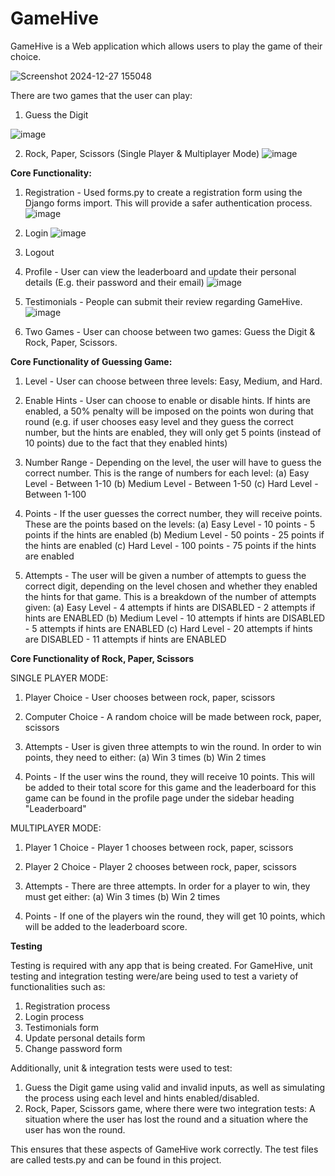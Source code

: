 # GameHive
GameHive is a Web application which allows users to play the game of their choice.

![Screenshot 2024-12-27 155048](https://github.com/user-attachments/assets/e9590ff4-f489-429e-a819-e073982fe777)


There are two games that the user can play:
1. Guess the Digit

 ![image](https://github.com/user-attachments/assets/e1f3017f-5751-4f53-8066-5ae6aee69097)
  
2. Rock, Paper, Scissors (Single Player & Multiplayer Mode)
![image](https://github.com/user-attachments/assets/e3bab2ab-13b9-4a4e-b3f7-1d3455d09aa7)


**Core Functionality:**
1. Registration - Used forms.py to create a registration form using the Django forms import. This will provide a safer authentication process.
![image](https://github.com/user-attachments/assets/72674299-a3aa-4172-b2a7-ac88197959cc)

2. Login
![image](https://github.com/user-attachments/assets/9b93aedf-d8de-4a49-bb28-f4e077d9c41c)

3. Logout

4. Profile - User can view the leaderboard and update their personal details (E.g. their password and their email)
![image](https://github.com/user-attachments/assets/e4350c7f-10f7-404e-9100-b14af3a5dbe4)

5. Testimonials - People can submit their review regarding GameHive.
![image](https://github.com/user-attachments/assets/0ed6a5cc-bd58-42bf-87bb-6e92d37b371f)

6. Two Games - User can choose between two games: Guess the Digit & Rock, Paper, Scissors.

**Core Functionality of Guessing Game:**

1. Level - User can choose between three levels: Easy, Medium, and Hard. 

2. Enable Hints - User can choose to enable or disable hints. If hints are enabled, a 50% penalty will be imposed on the points
won during that round (e.g. if user chooses easy level and they guess the correct number, but the hints are enabled, they will only
get 5 points (instead of 10 points) due to the fact that they enabled hints)

3. Number Range - Depending on the level, the user will have to guess the correct number. This is the range of numbers for each level:
(a) Easy Level - Between 1-10
(b) Medium Level - Between 1-50
(c) Hard Level - Between 1-100

4. Points - If the user guesses the correct number, they will receive points. These are the points based on the levels:
(a) Easy Level - 10 points - 5 points if the hints are enabled
(b) Medium Level - 50 points - 25 points if the hints are enabled
(c) Hard Level - 100 points - 75 points if the hints are enabled

5. Attempts - The user will be given a number of attempts to guess the correct digit, depending on the level chosen and whether they
enabled the hints for that game. This is a breakdown of the number of attempts given:
(a) Easy Level - 4 attempts if hints are DISABLED - 2 attempts if hints are ENABLED
(b) Medium Level - 10 attempts if hints are DISABLED - 5 attempts if hints are ENABLED
(c) Hard Level - 20 attempts if hints are DISABLED - 11 attempts if hints are ENABLED

**Core Functionality of Rock, Paper, Scissors**

SINGLE PLAYER MODE:

1. Player Choice - User chooses between rock, paper, scissors

2. Computer Choice - A random choice will be made between rock, paper, scissors

3. Attempts - User is given three attempts to win the round. In order to win points, they need to either:
(a) Win 3 times
(b) Win 2 times

4. Points - If the user wins the round, they will receive 10 points. This will be added to their total score for this game and the 
leaderboard for this game can be found in the profile page under the sidebar heading "Leaderboard"

MULTIPLAYER MODE:

1. Player 1 Choice - Player 1 chooses between rock, paper, scissors

2. Player 2 Choice - Player 2 chooses between rock, paper, scissors

3. Attempts - There are three attempts. In order for a player to win, they must get either:
(a) Win 3 times
(b) Win 2 times

4. Points - If one of the players win the round, they will get 10 points, which will be added to the leaderboard score.

**Testing**

Testing is required with any app that is being created. For GameHive, unit testing and integration testing were/are being used to test
a variety of functionalities such as:
1. Registration process
2. Login process
3. Testimonials form
4. Update personal details form
5. Change password form

Additionally, unit & integration tests were used to test:
1. Guess the Digit game using valid and invalid inputs, as well as simulating the process using each level and hints enabled/disabled.
2. Rock, Paper, Scissors game, where there were two integration tests: A situation where the user has lost the round and a situation where the user has won the round.

This ensures that these aspects of GameHive work correctly. The test files are called tests.py and can be found in this project.
